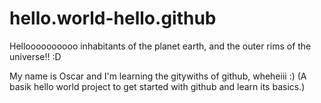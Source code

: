 # hello.world-hello.github
Helloooooooooo inhabitants of the planet earth, and the outer rims of the universe!! :D

My name is Oscar and I'm learning the gitywiths of github, wheheiii :) 
(A basik hello world project to get started with github and learn its basics.)
